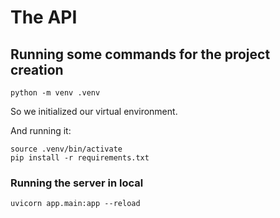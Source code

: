 # The API

## Running some commands for the project creation
```
python -m venv .venv
```

So we initialized our virtual environment.

And running it:
```
source .venv/bin/activate
pip install -r requirements.txt
```

### Running the server in local
```
uvicorn app.main:app --reload
```

